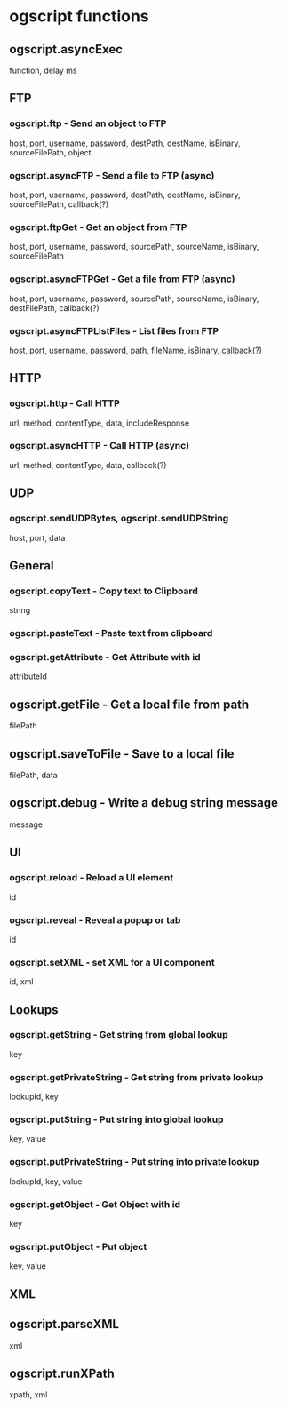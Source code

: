 # ogscript functions

## ogscript.asyncExec
function, delay ms

## FTP

### ogscript.ftp - Send an object to FTP
host, port, username, password, destPath, destName, isBinary, sourceFilePath, object

### ogscript.asyncFTP - Send a file to FTP (async)
host, port, username, password, destPath, destName, isBinary, sourceFilePath, callback(?)

### ogscript.ftpGet - Get an object from FTP
host, port, username, password, sourcePath, sourceName, isBinary, sourceFilePath

### ogscript.asyncFTPGet - Get a file from FTP (async)
host, port, username, password, sourcePath, sourceName, isBinary, destFilePath, callback(?)

### ogscript.asyncFTPListFiles - List files from FTP
host, port, username, password, path, fileName, isBinary, callback(?)

## HTTP

### ogscript.http - Call HTTP
url, method, contentType, data, includeResponse

### ogscript.asyncHTTP - Call HTTP (async)
url, method, contentType, data, callback(?)

## UDP

### ogscript.sendUDPBytes, ogscript.sendUDPString
host, port, data


## General

### ogscript.copyText - Copy text to Clipboard
string

### ogscript.pasteText - Paste text from clipboard


### ogscript.getAttribute - Get Attribute with id
attributeId

## ogscript.getFile - Get a local file from path
filePath

## ogscript.saveToFile - Save to a local file
filePath, data

## ogscript.debug - Write a debug string message
message

## UI

### ogscript.reload - Reload a UI element
id

### ogscript.reveal - Reveal a popup or tab
id

### ogscript.setXML - set XML for a UI component
id, xml

## Lookups

### ogscript.getString - Get string from global lookup
key

### ogscript.getPrivateString - Get string from private lookup
lookupId, key

### ogscript.putString - Put string into global lookup
key, value

### ogscript.putPrivateString - Put string into private lookup
lookupId, key, value

### ogscript.getObject - Get Object with id
key

### ogscript.putObject - Put object
key, value

## XML

## ogscript.parseXML
xml

## ogscript.runXPath
xpath, xml
